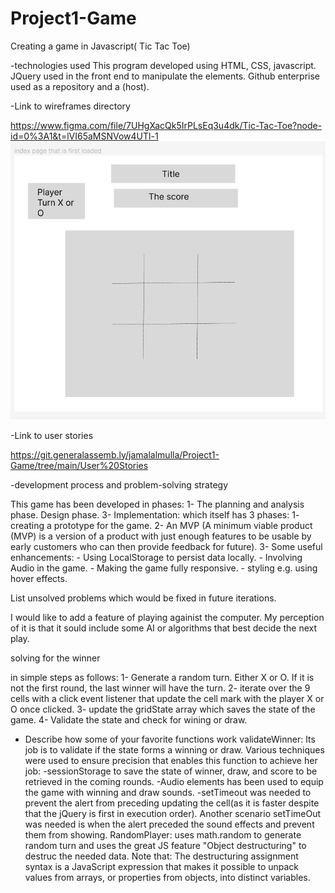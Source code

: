 # Project1-Game

Creating a game in Javascript( Tic Tac Toe)

-technologies used
This program developed using HTML, CSS, javascript. JQuery used in the front end to manipulate the elements. Github enterprise used as a repository and a (host).

-Link to wireframes directory

https://www.figma.com/file/7UHgXacQk5IrPLsEq3u4dk/Tic-Tac-Toe?node-id=0%3A1&t=lVI65aMSNVow4UTl-1
![Wireframe](pics/wireframe.png)

-Link to user stories

https://git.generalassemb.ly/jamalalmulla/Project1-Game/tree/main/User%20Stories

-development process and problem-solving strategy

This game has been developed in phases:
1- The planning and analysis phase.
Design phase.
3- Implementation: which itself has 3 phases:
1- creating a prototype for the game.
2- An MVP (A minimum viable product (MVP) is a version of a product with just enough features to be usable by early customers who can then provide feedback for future).
3- Some useful enhancements: - Using LocalStorage to persist data locally. - Involving Audio in the game. - Making the game fully responsive. - styling e.g. using hover effects.

List unsolved problems which would be fixed in future iterations.

I would like to add a feature of playing againist the computer. My perception of it is that it sould include some AI or algorithms that best decide the next play.

solving for the winner

in simple steps as follows:
1- Generate a random turn. Either X or O. If it is not the first round, the last winner will have the turn.
2- iterate over the 9 cells with a click event listener that update the cell mark with the player X or O once clicked.
3- update the gridState array which saves the state of the game.
4- Validate the state and check for wining or draw.

- Describe how some of your favorite functions work
  validateWinner: Its job is to validate if the state forms a winning or draw.
  Various techniques were used to ensure precision that enables this function to achieve her job:
  -sessionStorage to save the state of winner, draw, and score to be retrieved in the coming rounds.
  -Audio elements has been used to equip the game with winning and draw sounds.
  -setTimeout was needed to prevent the alert from preceding updating the cell(as it is faster despite that the jQuery is first in execution order). Another scenario setTimeOut was needed is when the alert preceded the sound effects and prevent them from showing.
  RandomPlayer: uses math.random to generate random turn and uses the great JS feature "Object destructuring" to destruc the needed data.
  Note that: The destructuring assignment syntax is a JavaScript expression that makes it possible to unpack values from arrays, or properties from objects, into distinct variables.
